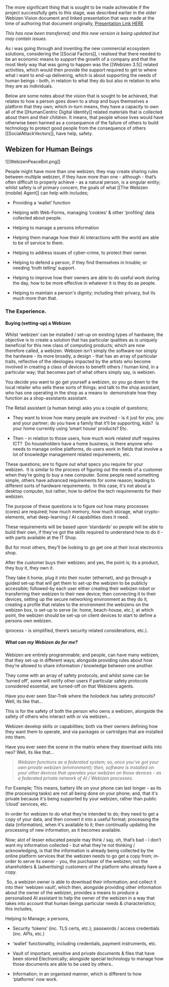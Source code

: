 The more significant thing that is sought to be made achievable if the project successfully gets to this stage, was described earlier in the older Webizen Vision document and linked presentation that was made at the time of authoring that document originally, [Presentation Link HERE](https://docs.google.com/presentation/d/1Soo3Rmk0jzEVgj4dl8F9P7RaHEC-cy8auk8N0QSC9fs/edit?usp=sharing)

*This has now been transferred; and this new version is being updated but may contain issues.*

As i was going through and inventing the new commercial ecosystem solutions, considering the [[Social Factors]], i realised that there needed to be an economic means to support the growth of a company and that the most likely way that was going to happen was the [[Webizen 3.5]] related activities, which would then provide the support required to get to where what i want to end-up delivering, which is about supporting the needs of human beings - both, in relation to what they do but also in relation to who they are as individuals.

Below are some notes about the vision that is sought to be achieved, that relates to how a person goes down to a shop and buys themselves a platform that they own; which in-turn means, they have a capacity to own all of the [[HumanCentric Digital Identity]] related materials that is collected about them and their children.  It means, that people whose lives would have otherwise been harmed as a consequence of the failure of others to build technology to protect good people from the consequence of others [[SocialAttackVectors]], have help, safety.

## Webizen for Human Beings

![[WebizenPeaceBot.png]]

People might have more than one webizen; they may create sharing rules between multiple webizen, if they have more than one - although - that’s often difficult to properly achieve - as a natural person, is a singular entity; whilst safety is of primary concern, the goals of what [[The Webizen (mobile) Agent]]  can help with includes;

-   Providing a ‘wallet’ function

-   Helping with Web-Forms, managing ‘cookies’ & other ‘profiling’ data collected about people.
    
-   Helping to manage a persons information
    
-   Helping them manage how their AI interactions with the world are able to be of service to them.
    
-   Helping to address issues of cyber-crime, to protect their owner. 
    
-   Helping to defend a person, if they find themselves in trouble; or needing ‘truth telling’ support. 
    
-   Helping to improve how their owners are able to do useful work during the day, how to be more effective in whatever it is they do as people.
    
-   Helping to maintain a person's dignity; including their privacy, but its much more than that.

### The Experience.

#### Buying (setting-up) a Webizen

Whilst ‘webizen’ can be installed / set-up on existing types of hardware; the objective is to create a solution that has particular qualities as is uniquely beneficial for this new class of computing products; which are now therefore called, a webizen. Webizen isn’t simply the software nor simply the hardware - its more broadly, a design - that has an array of particular traits, reflective of the ideologies impacted by the artists who become involved in creating a class of devices to benefit others / human kind, in a particular way; that becomes part of what others simply say, is webizen.

You decide you want to go get yourself a webizen, so you go down to the local retailer who sells these sorts of things; and talk to the shop assistant, who has one operating in the shop as a means to  demonstrate how they function as a shop-assistants assistant.

The Retail assistant (a human being) asks you a couple of questions; 

-   They want to know how many people are involved - is it just for you, you and your partner; do you have a family that it’ll be supporting, kids?  Is your home currently using ‘smart house’ products? Etc. 
    
-   Then - in relation to those users, how much work related stuff requires ICT?  Do householders have a home business, is there anyone who needs to manage online platforms, do users work in fields that involve a lot of knowledge management related requirements, etc.

These questions; are to figure out what specs you require for your webizen.  It is similar to the process of figuring out the needs of a customer when they’re going to buy a new computer. Some people need something simple, others have advanced requirements for some reason; leading to different sorts of hardware requirements.  In this case, it's not about a desktop computer, but rather, how to define the tech requirements for their webizen. 

The purpose of these questions is to figure out how many processes (cores) are required; how much memory, how much storage, what crypto-elements, what deep-learning / AI capabilities does it need.

These requirements will be based upon ‘standards’ so people will be able to build their own, if they’ve got the skills required to understand how to do it - with parts available at the IT Shop. 

But for most others, they’ll be looking to go get one at their local electronics shop. 

After the customer buys their webizen; and yes, the point is; its a product, they buy it, they own it. 

They take it home, plug it into their router (ethernet), and go through a guided set-up that will get them to set-up the webizen to be publicly accessible; followed-by each user either creating their webizen robot or transferring their webizen to their new device; then connecting it to their devices, setting up the secure networking environment as they do it, creating a profile that relates to the environment the webizens on the webizen box, is set-up to serve (ie: home, beach-house, etc.); at which point, the webizen should be set-up on client devices to start to define a persons own webizen.

(process - is simplified, there’s security related considerations, etc.). 

##### What can my Webizen do for me? 

Webizen are entirely programmable; and people, can have many webizen, that they set-up in different ways; alongside providing rules about how they’re allowed to share information / knowledge between one another.  

They come with an array of safety protocols; and whilst some can be ‘turned off’, some will notify other users if particular safety protocols considered essential, are turned-off on that Webizens agents.   

Have you ever seen Star-Trek where the holodeck has safety protocols?  Well, its like that… 

This is for the safety of both the person who owns a webizen, alongside the safety of others who interact with or via webizen…  

Webizen develop skills or capabilities; both via their owners defining how they want them to operate, and via packages or cartridges that are installed into them.  

Have you ever seen the scene in the matrix where they download skills into neo? Well, its like that…

> *Webizen functions as a federated system; so, once you’ve got your own private webizen (environment); then, software is installed on your other devices that operates your webizen on those devices - as a federated private network of AI / Webizen processes.*  

For Example; This means, battery life on your phone can last longer - as its (the processing tasks) are not all being done on your phone; and, that it's private because it's being supported by your webizen, rather than public ‘cloud’ services, etc. 

In-order for webizen to do what they’re intended to do; they need to get a copy of your data, and then convert it into a useful format; processing the data (information), when it's available to it; then continually updating the processing of new information, as it becomes available.  

Now; alot of lesser educated people may think / say, oh, that’s bad - i don’t want my information collected - but what they’re not thinking / acknowledging, is that the information is already being collected by the online platform services that the webizen needs to go get a copy from; in-order to serve its owner - you, the purchaser of the webizen; not the shareholders & (advertising) customers of the platform who already have a copy. 

 So, a webizen owner is able to download their information; and collect it into their ‘webizen vault’, which then, alongside providing other information about the owner of the webizen, provides a means to produce a personalised AI assistant to help the owner of the webizen in a way that takes into account that human beings particular needs & characteristics; this includes,

Helping to Manage; a persons,

-   Security ‘tokens’ (inc. TLS certs, etc.); passwords / access credentials (inc. APIs, etc.)
    
-   ‘wallet’ functionality, including credentials, payment instruments, etc.
    
-   Vault of important, sensitive and private documents & files that have been stored Electronically; alongside special technology to manage how those documents are able to be used by others.. 
    
-   Information; in an organised manner, which is different to how ‘platforms’ now work. 